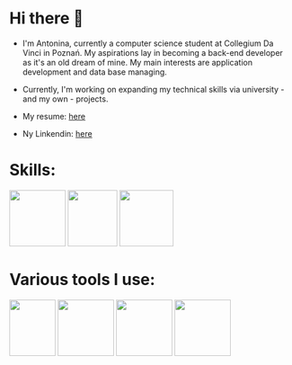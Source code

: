 # Hi there 👋 
- I'm Antonina, currently a computer science student at Collegium Da Vinci in Poznań. My aspirations lay in becoming a back-end developer as it's an old dream of mine. My main interests are application development and data base managing.
- Currently, I'm working on expanding my technical skills via university - and my own - projects.

- My resume: [here](/Resume.pdf)
- Ny Linkendin: [here](https://www.linkedin.com/in/antonina-pogorzelczyk/ "linkendin")


# Skills:

<img src="https://github.com/AntPog/AntPog/assets/122398887/9dab447e-4b3d-4d86-8679-c9f237a69041" width="100" height="100" />
<img src="https://github.com/AntPog/AntPog/assets/122398887/e75c3dcb-18f3-45d8-93f1-f368b01596a3" width="88" height="100" />
<img src="https://github.com/AntPog/AntPog/assets/122398887/18e410b0-7e40-4b35-8804-c0b0b381ad81" width="96" height="100" />

# Various tools I use:
<img src="https://github.com/AntPog/AntPog/assets/122398887/223c26da-4abe-4910-a07a-5e94fdd041b1" width="82" height="100" />
<img src="https://github.com/AntPog/AntPog/assets/122398887/78e3fd63-1307-4aaa-af1c-467d6f39bc0e" width="100" height="100" />
<img src="https://github.com/AntPog/AntPog/assets/122398887/7d3af90e-8fac-4266-8c40-04c88db120c4" width="100" height="100" />
<img src="https://github.com/AntPog/AntPog/assets/122398887/c6e5fac6-8d8d-40a8-bac9-288b0fc0576a" width="100" height="100" />

<!--
**AntPog/AntPog** is a ✨ _special_ ✨ repository because its `README.md` (this file) appears on your GitHub profile.

Here are some ideas to get you started:

- 🔭 I’m currently working on ...
- 🌱 I’m currently learning ...
- 👯 I’m looking to collaborate on ...
- 🤔 I’m looking for help with ...
- 💬 Ask me about ...
- 📫 How to reach me: ...
- 😄 Pronouns: ...
- ⚡ Fun fact: ...
-->
